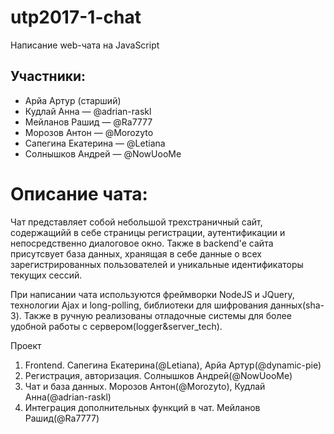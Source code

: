 # utp2017-1-chat
Написание web-чата на JavaScript

## Участники:
* Арйа Артур (старший)
* Кудлай Анна — @adrian-raskl
* Мейланов Рашид — @Ra7777
* Морозов Антон — @Morozyto
* Сапегина Екатерина — @Letiana
* Солнышков Андрей — @NowUooMe


# Описание чата:

Чат представляет собой небольшой трехстраничный сайт, содержащийй в себе страницы регистрации, аутентификации и
непосредственно диалоговое окно. Также в backend'е сайта присутсвует база данных, хранящая в себе данные о всех
зарегистрированных пользователей и уникальные идентификаторы текущих сессий.

При написании чата используются фреймворки NodeJS и JQuery, технологии Ajax и long-polling, библиотеки для шифрования
 данных(sha-3). Также в ручную реализованы отладочные системы для более удобной работы с сервером(logger&server_tech).

 Проект
 1. Frontend. Сапегина Екатерина(@Letiana), Арйа Артур(@dynamic-pie)
 2. Регистрация, авторизация. Солнышков Андрей(@NowUooMe)
 3. Чат и база данных. Морозов Антон(@Morozyto), Кудлай Анна(@adrian-raskl)
 4. Интеграция дополнительных функций в чат. Мейланов Рашид(@Ra7777)
